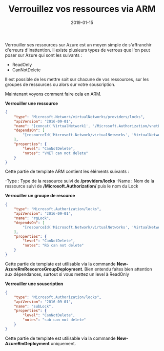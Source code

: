 ﻿---
layout: post
title: Verrouillez vos ressources via ARM
date: 2019-01-15
categories: [ "Azure", "ARM" ]
---

Verrouiller ses ressources sur Azure est un moyen simple de s'affranchir d'erreurs d'inattention. 
Il existe plusieurs types de verrous que l'on peut poser sur Azure qui sont les suivants :

- ReadOnly
- CanNotDelete

Il est possible de les mettre soit sur chacune de vos ressources, sur les groupes de ressources ou alors sur votre souscription.

Maintenant voyons comment faire cela en ARM.

**Verrouiller une ressource**

```json
{
    "type": "Microsoft.Network/virtualNetworks/providers/locks",
    "apiVersion": "2016-09-01",
    "name": "[concat('VirtualNetwork1', '/Microsoft.Authorization/vnetLock')]",
    "dependsOn": [
        "[resourceId('Microsoft.Network/virtualNetworks', 'VirtualNetwork1')]"
    ],
    "properties": {
        "level": "CanNotDelete",
        "notes": "VNET can not delete"
    }
}
```

Cette partie de template ARM contient les éléments suivants : 

-Type : Type de la ressource suivi de  **/providers/locks**
-Name : Nom de la ressource suivi de **/Microsoft.Authorization/** puis le nom du Lock

**Verrouiller un groupe de resource**

```json
{
    "type": "Microsoft.Authorization/locks",
    "apiVersion": "2016-09-01",
    "name": "rgLock",
    "dependsOn": [
        "[resourceId('Microsoft.Network/virtualNetworks', 'VirtualNetwork1')]"
    ],
    "properties": {
        "level": "CanNotDelete",
        "notes": "RG can not delete"
    }
}
```

Cette partie de template est utilisable via la commande **New-AzureRmResourceGroupDeployment**.
Bien entendu faites bien attention aux dépendances, surtout si vous mettez un level à ReadOnly

**Verrouiller une souscription**

```json
{
    "type": "Microsoft.Authorization/locks",
    "apiVersion": "2016-09-01",
    "name": "subLock",
    "properties": {
        "level": "CanNotDelete",
        "notes": "sub can not delete"
    }
}
```

Cette partie de template est utilisable via la commande **New-AzureRmDeployment** uniquement.